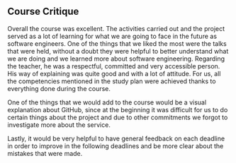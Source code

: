 ## Course Critique
Overall the course was excellent. The activities carried out and the project served as a lot of learning for what we are going to face in the future as software engineers. One of the things that we liked the most were the talks that were held, without a doubt they were helpful to better understand what we are doing and we learned more about software engineering.
Regarding the teacher, he was a respectful, committed and very accessible person. His way of explaining was quite good and with a lot of attitude. 
For us, all the competencies mentioned in the study plan were achieved thanks to everything done during the course.

One of the things that we would add to the course would be a visual explanation about GitHub, since at the beginning it was difficult for us to do certain things about the project and due to other commitments we forgot to investigate more about the service.

Lastly, it would be very helpful to have general feedback on each deadline in order to improve in the following deadlines and be more clear about the mistakes that were made.
